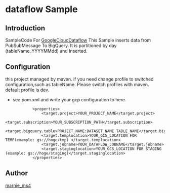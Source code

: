 # dataflow Sample

## Introduction

SampleCode For [GoogleCloudDataflow](https://cloud.google.com/dataflow/)
This Sample inserts data from PubSubMessage To BigQuery.
It is partitioned by day (tableName_YYYYMMdd) and Inserted.

## Configuration

this project managed by maven.
if you need change profile to switched configuration,such as tableName.
Please switch profiles with maven.
default profile is dev.

* see pom.xml and write your gcp configuration to here.

```
            <properties>
                <target.project>YOUR_PROJECT_NAME</target.project>
                <target.subscription>YOUR_SUBSCRIPTION_PATH</target.subscription>
                <target.bigquery.table>PROJECT_NAME:DATASET_NAME.TABLE_NAME</target.bigquery.table>
                <target.templocation>YOUR_GCS_LOCATION FOR TEMP(example: gs://hoge/tmp) </target.templocation>
                <target.jobname>YOUR_DATAFLOW_JOBNAME</target.jobname>
                <target.staginglocation>YOUR_GCS_LOCATION FOR STAGING (example: gs://hoge/staging)</target.staginglocation>
            </properties>
```

## Author
[marnie_ms4](https://github.com/mappymappy?tab=repositories)
